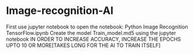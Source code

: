 # Image-recognition-AI
First use jupyter notebook to open the notebook: Python Image Recognition TensorFlow.ipynb
Create the model Train_model.md5 using the jupyter notebook
IN ORDER TO INCREASE ACCURACY, INCREASE THE EPOCHS UPTO 10 OR MORE[TAKES LONG FOR THE AI TO TRAIN ITSELF]
